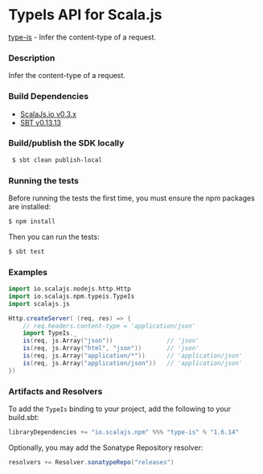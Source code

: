 TypeIs API for Scala.js
================================
[type-is](https://www.npmjs.com/package/type-is) - Infer the content-type of a request.

### Description

Infer the content-type of a request.

### Build Dependencies

* [ScalaJs.io v0.3.x](https://github.com/scalajs-io/scalajs.io)
* [SBT v0.13.13](http://www.scala-sbt.org/download.html)

### Build/publish the SDK locally

```bash
 $ sbt clean publish-local
```

### Running the tests

Before running the tests the first time, you must ensure the npm packages are installed:

```bash
$ npm install
```

Then you can run the tests:

```bash
$ sbt test
```

### Examples

```scala
import io.scalajs.nodejs.http.Http
import io.scalajs.npm.typeis.TypeIs
import scalajs.js

Http.createServer( (req, res) => {
    // req.headers.content-type = 'application/json' 
    import TypeIs._
    is(req, js.Array("json"))               // 'json'
    is(req, js.Array("html", "json"))       // 'json'
    is(req, js.Array("application/*"))      // 'application/json'
    is(req, js.Array("application/json"))   // 'application/json'
})
```

### Artifacts and Resolvers

To add the `TypeIs` binding to your project, add the following to your build.sbt:  

```sbt
libraryDependencies += "io.scalajs.npm" %%% "type-is" % "1.6.14"
```

Optionally, you may add the Sonatype Repository resolver:

```sbt   
resolvers += Resolver.sonatypeRepo("releases") 
```